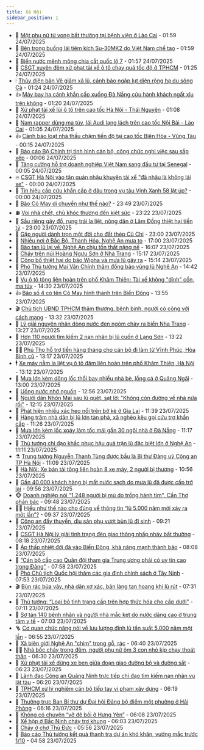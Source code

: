 ```yaml
---
title: Xã Hội
sidebar_position: 1
---
```


<!-- dantri-xa-hoi:START -->
- 🫣 [Một phụ nữ tử vong bất thường tại bệnh viện ở Lào Cai](https://dantri.com.vn/xa-hoi/mot-phu-nu-tu-vong-bat-thuong-tai-benh-vien-o-lao-cai-20250724085413147.htm) - 01:59 24/07/2025
- 💼 [Bên trong buồng lái tiêm kích Su-30MK2 do Việt Nam chế tạo](https://dantri.com.vn/xa-hoi/ben-trong-buong-lai-tiem-kich-su-30mk2-do-viet-nam-che-tao-20250723093846501.htm) - 01:59 24/07/2025
- 🎊 [Biển nước mênh mông chia cắt quốc lộ 7](https://dantri.com.vn/xa-hoi/bien-nuoc-menh-mong-chia-cat-quoc-lo-7-20250724081513110.htm) - 01:57 24/07/2025
- 🙉 [CSGT xuyên đêm xử phạt tài xế ô tô chạy quá tốc độ ở TPHCM](https://dantri.com.vn/xa-hoi/csgt-xuyen-dem-xu-phat-tai-xe-o-to-chay-qua-toc-do-o-tphcm-20250724030945313.htm) - 01:25 24/07/2025
- 🕯 [Thủy điện bản Vẽ giảm xả lũ, cảnh báo ngập lụt diện rộng hạ du sông Cả](https://dantri.com.vn/xa-hoi/thuy-dien-ban-ve-giam-xa-lu-canh-bao-ngap-lut-dien-rong-ha-du-song-ca-20250724073410031.htm) - 01:24 24/07/2025
- 👍 [Máy bay hạ cánh khẩn cấp xuống Đà Nẵng cứu hành khách ngất xỉu trên không](https://dantri.com.vn/xa-hoi/may-bay-ha-canh-khan-cap-xuong-da-nang-cuu-hanh-khach-ngat-xiu-tren-khong-20250723234737479.htm) - 01:20 24/07/2025
- 🤖 [Xử phạt tài xế lùi ô tô trên cao tốc Hà Nội - Thái Nguyên](https://dantri.com.vn/xa-hoi/xu-phat-tai-xe-lui-o-to-tren-cao-toc-ha-noi-thai-nguyen-20250724074143183.htm) - 01:08 24/07/2025
- 🙉 [Nam rapper dùng ma túy, lái Audi lạng lách trên cao tốc Nội Bài - Lào Cai](https://dantri.com.vn/xa-hoi/nam-rapper-dung-ma-tuy-lai-audi-lang-lach-tren-cao-toc-noi-bai-lao-cai-20250724072615906.htm) - 01:05 24/07/2025
- 👍 [Cảnh báo loạt nhà thầu chậm tiến độ tại cao tốc Biên Hòa - Vũng Tàu](https://dantri.com.vn/xa-hoi/canh-bao-loat-nha-thau-cham-tien-do-tai-cao-toc-bien-hoa-vung-tau-20250723225736209.htm) - 00:15 24/07/2025
- 🗽 [Báo cáo Bộ Chính trị tình hình cán bộ, công chức nghỉ việc sau sắp xếp](https://dantri.com.vn/xa-hoi/bao-cao-bo-chinh-tri-tinh-hinh-can-bo-cong-chuc-nghi-viec-sau-sap-xep-20250724065729347.htm) - 00:06 24/07/2025
- 🗽 [Tăng cường hỗ trợ doanh nghiệp Việt Nam sang đầu tư tại Senegal](https://dantri.com.vn/xa-hoi/tang-cuong-ho-tro-doanh-nghiep-viet-nam-sang-dau-tu-tai-senegal-20250724070524573.htm) - 00:05 24/07/2025
- 🔥 [CSGT Hà Nội vào tận quán nhậu khuyên tài xế &quot;đã nhậu là không lái xe&quot;](https://dantri.com.vn/xa-hoi/csgt-ha-noi-vao-tan-quan-nhau-khuyen-tai-xe-da-nhau-la-khong-lai-xe-20250723222415811.htm) - 00:00 24/07/2025
- 🦒 [Tín hiệu cấp cứu khẩn cấp ở đâu trong vụ tàu Vịnh Xanh 58 lật úp?](https://dantri.com.vn/xa-hoi/tin-hieu-cap-cuu-khan-cap-o-dau-trong-vu-tau-vinh-xanh-58-lat-up-20250723175626686.htm) - 00:00 24/07/2025
- 🧐 [Bão Cỏ May di chuyển như thế nào?](https://dantri.com.vn/xa-hoi/bao-co-may-di-chuyen-nhu-the-nao-20250724064602533.htm) - 23:49 23/07/2025
- ⛽️ [Voi nhà chết, chủ khóc thương đến kiệt sức](https://dantri.com.vn/xa-hoi/voi-nha-chet-chu-khoc-thuong-den-kiet-suc-20250723173702509.htm) - 23:22 23/07/2025
- 🚀 [Sầu riêng gãy đổ, rụng trái la liệt, nông dân ở Lâm Đồng thiệt hại tiền tỷ](https://dantri.com.vn/xa-hoi/sau-rieng-gay-do-rung-trai-la-liet-nong-dan-o-lam-dong-thiet-hai-tien-ty-20250723181316184.htm) - 23:00 23/07/2025
- 🦒 [Gặp người dành trọn một đời cho đất thép Củ Chi](https://dantri.com.vn/xa-hoi/gap-nguoi-danh-tron-mot-doi-cho-dat-thep-cu-chi-20250531075003020.htm) - 23:00 23/07/2025
- 🦅 [Nhiều nơi ở Bắc Bộ, Thanh Hóa, Nghệ An mưa to](https://dantri.com.vn/xa-hoi/nhieu-noi-o-bac-bo-thanh-hoa-nghe-an-mua-to-20250723190619746.htm) - 17:00 23/07/2025
- 🚀 [Bão tan lũ lại về, Nghệ An chịu tổn thất nặng nề](https://dantri.com.vn/xa-hoi/bao-tan-lu-lai-ve-nghe-an-chiu-ton-that-nang-ne-20250723215740808.htm) - 16:07 23/07/2025
- 🦅 [Cháy trên núi Hoàng Ngưu Sơn ở Nha Trang](https://dantri.com.vn/xa-hoi/chay-tren-nui-hoang-nguu-son-o-nha-trang-20250723220842272.htm) - 15:17 23/07/2025
- 🤠 [Công bố thiệt hại do bão Wipha và mưa lũ gây ra](https://dantri.com.vn/xa-hoi/cong-bo-thiet-hai-do-bao-wipha-va-mua-lu-gay-ra-20250723213233062.htm) - 15:14 23/07/2025
- 💄 [Phó Thủ tướng Mai Văn Chính thăm đồng bào vùng lũ Nghệ An](https://dantri.com.vn/xa-hoi/pho-thu-tuong-mai-van-chinh-tham-dong-bao-vung-lu-nghe-an-20250723212505615.htm) - 14:42 23/07/2025
- 🥷 [Vụ ô tô tông liên hoàn trên phố Khâm Thiên: Tài xế không &quot;dính&quot; cồn, ma túy](https://dantri.com.vn/xa-hoi/vu-o-to-tong-lien-hoan-tren-pho-kham-thien-tai-xe-khong-dinh-con-ma-tuy-20250723212418327.htm) - 14:30 23/07/2025
- 👍 [Bão số 4 có tên Cỏ May hình thành trên Biển Đông](https://dantri.com.vn/xa-hoi/bao-so-4-co-ten-co-may-hinh-thanh-tren-bien-dong-20250723204707190.htm) - 13:55 23/07/2025
- 🎬 [Chủ tịch UBND TPHCM thăm thương, bệnh binh, người có công với cách mạng](https://dantri.com.vn/xa-hoi/chu-tich-ubnd-tphcm-tham-thuong-benh-binh-nguoi-co-cong-voi-cach-mang-20250723202312257.htm) - 13:32 23/07/2025
- 🦒 [Lý giải nguyên nhân dòng nước đen ngòm chảy ra biển Nha Trang](https://dantri.com.vn/xa-hoi/ly-giai-nguyen-nhan-dong-nuoc-den-ngom-chay-ra-bien-nha-trang-20250723181849055.htm) - 13:27 23/07/2025
- 🌊 [Hơn 110 người tìm kiếm 2 nạn nhân bị lũ cuốn ở Lạng Sơn](https://dantri.com.vn/xa-hoi/hon-110-nguoi-tim-kiem-2-nan-nhan-bi-lu-cuon-o-lang-son-20250723200932468.htm) - 13:22 23/07/2025
- 🧑‍💻 [Phú Thọ hỗ trợ tiền hàng tháng cho cán bộ đi làm từ Vĩnh Phúc, Hòa Bình cũ](https://dantri.com.vn/xa-hoi/phu-tho-ho-tro-tien-hang-thang-cho-can-bo-di-lam-tu-vinh-phuc-hoa-binh-cu-20250723194020777.htm) - 13:17 23/07/2025
- 🕴 [Xe máy nằm la liệt vụ ô tô đâm liên hoàn trên phố Khâm Thiên, Hà Nội](https://dantri.com.vn/xa-hoi/xe-may-nam-la-liet-vu-o-to-dam-lien-hoan-tren-pho-kham-thien-ha-noi-20250723191233750.htm) - 13:12 23/07/2025
- 🤔 [Mưa lớn kèm dông lốc thổi bay nhiều nhà bè, lồng cá ở Quảng Ngãi](https://dantri.com.vn/xa-hoi/mua-lon-kem-dong-loc-thoi-bay-nhieu-nha-be-long-ca-o-quang-ngai-20250723183634227.htm) - 13:00 23/07/2025
- 💄 [Uống nước nhớ nguồn](https://dantri.com.vn/xa-hoi/uong-nuoc-nho-nguon-20250723195553103.htm) - 12:56 23/07/2025
- 🧠 [Người dân Nhôn Mai sau lũ quét, sạt lở: &quot;Không còn đường về nhà nữa rồi&quot;](https://dantri.com.vn/xa-hoi/nguoi-dan-nhon-mai-sau-lu-quet-sat-lo-khong-con-duong-ve-nha-nua-roi-20250723183126863.htm) - 12:15 23/07/2025
- 🦣 [Phát hiện nhiều xác heo nổi trên bờ kè ở Gia Lai](https://dantri.com.vn/xa-hoi/phat-hien-nhieu-xac-heo-noi-tren-bo-ke-o-gia-lai-20250723180549804.htm) - 11:39 23/07/2025
- 💫 [Hàng trăm nhà dân bị lũ lớn tàn phá, xã nghèo kêu gọi cứu trợ khẩn cấp](https://dantri.com.vn/xa-hoi/hang-tram-nha-dan-bi-lu-lon-tan-pha-xa-ngheo-keu-goi-cuu-tro-khan-cap-20250723180140718.htm) - 11:26 23/07/2025
- 🚀 [Mưa lớn kèm lốc xoáy làm tốc mái gần 30 ngôi nhà ở Đà Nẵng](https://dantri.com.vn/xa-hoi/mua-lon-kem-loc-xoay-lam-toc-mai-gan-30-ngoi-nha-o-da-nang-20250723180159684.htm) - 11:17 23/07/2025
- 🤔 [Thủ tướng chỉ đạo khắc phục hậu quả trận lũ đặc biệt lớn ở Nghệ An](https://dantri.com.vn/xa-hoi/thu-tuong-chi-dao-khac-phuc-hau-qua-tran-lu-dac-biet-lon-o-nghe-an-20250723180230147.htm) - 11:11 23/07/2025
- ⚗️ [Trung tướng Nguyễn Thanh Tùng được bầu là Bí thư Đảng uỷ Công an TP Hà Nội](https://dantri.com.vn/xa-hoi/trung-tuong-nguyen-thanh-tung-duoc-bau-la-bi-thu-dang-uy-cong-an-tp-ha-noi-20250723180340009.htm) - 11:09 23/07/2025
- 🫶 [Hà Nội: Xe bán tải tông liên hoàn 8 xe máy, 2 người bị thương](https://dantri.com.vn/xa-hoi/ha-noi-xe-ban-tai-tong-lien-hoan-8-xe-may-2-nguoi-bi-thuong-20250723175523495.htm) - 10:56 23/07/2025
- 🌮 [Gần 40.000 khách hàng bị mất nước sạch do mưa lũ đã được cấp trở lại](https://dantri.com.vn/xa-hoi/gan-40000-khach-hang-bi-mat-nuoc-sach-do-mua-lu-da-duoc-cap-tro-lai-20250723154537982.htm) - 09:56 23/07/2025
- 🐵 [Doanh nghiệp nói &quot;1.248 người bị mù do trồng hành tím&quot;, Cần Thơ phản bác](https://dantri.com.vn/xa-hoi/doanh-nghiep-noi-1248-nguoi-bi-mu-do-trong-hanh-tim-can-tho-phan-bac-20250723154423056.htm) - 09:48 23/07/2025
- 🧑‍🏫 [Hiểu như thế nào cho đúng về thông tin “lũ 5.000 năm mới xảy ra một lần”?](https://dantri.com.vn/xa-hoi/hieu-nhu-the-nao-cho-dung-ve-thong-tin-lu-5000-nam-moi-xay-ra-mot-lan-20250723155550398.htm) - 09:37 23/07/2025
- 💫 [Công an đẩy thuyền, dìu sản phụ vượt bùn lũ đi sinh](https://dantri.com.vn/xa-hoi/cong-an-day-thuyen-diu-san-phu-vuot-bun-lu-di-sinh-20250723160248504.htm) - 09:21 23/07/2025
- 🦩 [CSGT Hà Nội lý giải tình trạng đèn giao thông nhấp nháy bất thường](https://dantri.com.vn/xa-hoi/csgt-ha-noi-ly-giai-tinh-trang-den-giao-thong-nhap-nhay-bat-thuong-20250723150332159.htm) - 08:18 23/07/2025
- 🦄 [Áp thấp nhiệt đới đã vào Biển Đông, khả năng mạnh thành bão](https://dantri.com.vn/xa-hoi/ap-thap-nhiet-doi-da-vao-bien-dong-kha-nang-manh-thanh-bao-20250723145856010.htm) - 08:08 23/07/2025
- 💂 [“Cán bộ cấp cao Quân đội tham gia Trung ương phải có uy tín cao trong Đảng”](https://dantri.com.vn/xa-hoi/can-bo-cap-cao-quan-doi-tham-gia-trung-uong-phai-co-uy-tin-cao-trong-dang-20250723145333471.htm) - 07:58 23/07/2025
- 💄 [Phó Chủ tịch Quốc hội thăm các gia đình chính sách ở Tây Ninh](https://dantri.com.vn/xa-hoi/pho-chu-tich-quoc-hoi-tham-cac-gia-dinh-chinh-sach-o-tay-ninh-20250723142700881.htm) - 07:53 23/07/2025
- 🎬 [Bùn rác bủa vây, nhà dân xơ xác, bản làng tan hoang khi lũ rút](https://dantri.com.vn/xa-hoi/bun-rac-bua-vay-nha-dan-xo-xac-ban-lang-tan-hoang-khi-lu-rut-20250723133311764.htm) - 07:31 23/07/2025
- 👀 [Thủ tướng: “Loại bỏ tình trạng cấp trên hợp thức hóa cho cấp dưới”](https://dantri.com.vn/xa-hoi/thu-tuong-loai-bo-tinh-trang-cap-tren-hop-thuc-hoa-cho-cap-duoi-20250723140728771.htm) - 07:11 23/07/2025
- 💃 [Sơ tán 140 bệnh nhân và người nhà mắc kẹt do nước dâng cao ở trung tâm y tế](https://dantri.com.vn/xa-hoi/so-tan-140-benh-nhan-va-nguoi-nha-mac-ket-do-nuoc-dang-cao-o-trung-tam-y-te-20250723131509073.htm) - 07:03 23/07/2025
- 🪜 [Cơ quan chức năng nói về lưu lượng đỉnh lũ tần suất 5.000 năm một lần](https://dantri.com.vn/xa-hoi/co-quan-chuc-nang-noi-ve-luu-luong-dinh-lu-tan-suat-5000-nam-mot-lan-20250723123639269.htm) - 06:55 23/07/2025
- 📝 [Xã biên giới Nghệ An &quot;chìm&quot; trong gỗ, rác](https://dantri.com.vn/xa-hoi/xa-bien-gioi-nghe-an-chim-trong-go-rac-20250723122004067.htm) - 06:40 23/07/2025
- 🧑‍💻 [Nhà bốc cháy trong đêm, người phụ nữ ôm 3 con nhỏ kịp chạy thoát thân](https://dantri.com.vn/xa-hoi/nha-boc-chay-trong-dem-nguoi-phu-nu-om-3-con-nho-kip-chay-thoat-than-20250723120443080.htm) - 06:30 23/07/2025
- 👺 [Xử phạt tài xế dừng xe ben giữa đoạn giao đường bộ và đường sắt](https://dantri.com.vn/xa-hoi/xu-phat-tai-xe-dung-xe-ben-giua-doan-giao-duong-bo-va-duong-sat-20250723115728428.htm) - 06:23 23/07/2025
- 🌮 [Lãnh đạo Công an Quảng Ninh trực tiếp chỉ đạo tìm kiếm nạn nhân vụ lật tàu](https://dantri.com.vn/xa-hoi/lanh-dao-cong-an-quang-ninh-truc-tiep-chi-dao-tim-kiem-nan-nhan-vu-lat-tau-20250723124405572.htm) - 06:20 23/07/2025
- 🤭 [TPHCM xử lý nghiêm cán bộ tiếp tay vi phạm xây dựng](https://dantri.com.vn/xa-hoi/tphcm-xu-ly-nghiem-can-bo-tiep-tay-vi-pham-xay-dung-20250723130200026.htm) - 06:19 23/07/2025
- 💪 [Thường trực Ban Bí thư dự Đại hội Đảng bộ điểm một phường ở Hải Phòng](https://dantri.com.vn/xa-hoi/thuong-truc-ban-bi-thu-du-dai-hoi-dang-bo-diem-mot-phuong-o-hai-phong-20250723122640901.htm) - 06:16 23/07/2025
- 🧰 [Không có chuyện “vỡ đê bối ở Hưng Yên”](https://dantri.com.vn/xa-hoi/khong-co-chuyen-vo-de-boi-o-hung-yen-20250723120617550.htm) - 06:08 23/07/2025
- 🤡 [Xế hộp ở Bắc Ninh cháy trơ khung](https://dantri.com.vn/xa-hoi/xe-hop-o-bac-ninh-chay-tro-khung-20250723121428313.htm) - 06:03 23/07/2025
- 🦆 [Cháy ở chợ Thủ Đức](https://dantri.com.vn/xa-hoi/chay-o-cho-thu-duc-20250723124301096.htm) - 05:56 23/07/2025
- 🦍 [Báo cáo Thủ tướng kết quả thanh tra dự án khó khăn, vướng mắc trước 1/10](https://dantri.com.vn/xa-hoi/bao-cao-thu-tuong-ket-qua-thanh-tra-du-an-kho-khan-vuong-mac-truoc-110-20250723114024257.htm) - 04:58 23/07/2025<!-- dantri-xa-hoi:END -->
